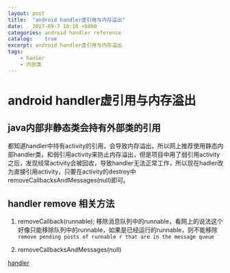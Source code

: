 ```yaml
---
layout: post
title:  "android handler虚引用与内存溢出"
date:   2017-09-7 10:10 +0800
categories: android handler reference
catalog:    true
excerpt: android handler虚引用与内存溢出
tags:
    - hanler
    - 内部类
---
```

# android handler虚引用与内存溢出

## java内部非静态类会持有外部类的引用

都知道handler中持有activity的引用，会导致内存溢出，所以网上推荐使用静态内部handler类，和弱引用activity来防止内存溢出，但是项目中用了弱引用activity之后，发现经常activity会被回收，导致handler无法正常工作，所以现在hadler改为直接引用activity，只要在activity的destroy中removeCallbacksAndMessages(null)即可。

## handler remove 相关方法

1. removeCallback(runnable); 移除消息队列中的runnable，看网上的说法这个好像只能移除队列中的runnable，如果是已经运行的runnable，则不能移除 `remove pending posts of runnable r that are in the message queue`

1. removeCallbacksAndMessages(null)

[handler](https://developer.android.com/reference/android/os/Handler.html)